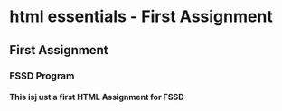 # html essentials - First Assignment
## First Assignment
### FSSD Program
#### This isj ust a first HTML Assignment for FSSD
